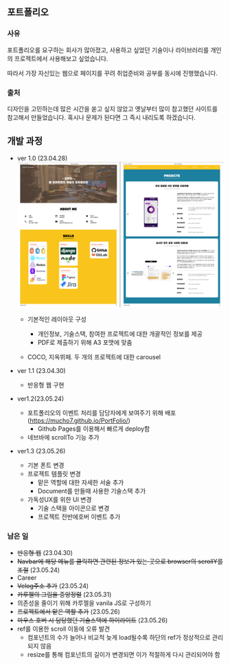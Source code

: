 ## 포트폴리오

### 사유

포트폴리오를 요구하는 회사가 많아졌고, 사용하고 싶었던 기술이나 라이브러리를 개인의 프로젝트에서 사용해보고 싶었습니다.

따라서 가장 자신있는 웹으로 페이지를 꾸려 취업준비와 공부를 동시에 진행했습니다.

### 출처

디자인을 고민하는데 많은 시간을 쏟고 싶지 않았고 옛날부터 많이 참고했던 사이트를 참고해서 만들었습니다. 혹시나 문제가 된다면 그 즉시 내리도록 하겠습니다.

## 개발 과정

- ver 1.0 (23.04.28)![image-20230531142800041](.\README.assets\image-20230531142800041.png)

  - 기본적인 레이아웃 구성

    - 개인정보, 기술스택, 참여한 프로젝트에 대한 개괄적인 정보를 제공
    - PDF로 제출하기 위해 A3 포맷에 맞춤

  - COCO, 지옥뷔페. 두 개의 프로젝트에 대한 carousel

- ver 1.1 (23.04.30)

  - 반응형 웹 구현

- ver1.2(23.05.24)

  - 포트폴리오의 이벤트 처리를 담당자에게 보여주기 위해 배포 (https://mucho7.github.io/PortFolio/)
    - Github Pages를 이용해서 빠르게 deploy함
  - 네브바에 scrollTo 기능 추가

- ver1.3 (23.05.26)
  - 기본 폰트 변경
  - 프로젝트 템플릿 변경
    - 맡은 역할에 대한 자세한 서술 추가
    - Document를 만들때 사용한 기술스택 추가
  - 가독성UX를 위한 UI 변경
    - 기술 스택을 아이콘으로 변경
    - 프로젝트 전반에호버 이벤트 추가

### 남은 일

- ~~반응형 웹~~ (23.04.30)
- ~~Navbar에 해당 메뉴를 클릭하면 관련된 정보가 있는 곳으로 browser의 scrollY를 조절~~ (23.05.24)
- Career
- ~~Velog주소 추가~~ (23.05.24)
- ~~카루젤의 그림을 중앙정렬~~ (23.05.31)
- 의존성을 줄이기 위해 카루젤을 vanila JS로 구성하기
- ~~프로젝트에서 맡은 역할 추가~~ (23.05.26)
- ~~마우스 호버 시 담당했던 기술스택에 하이라이트~~ (23.05.26)
- ref를 이용한 scroll 이동에 오류 발견
  - 컴포넌트의 수가 늘어나 비교적 늦게 load될수록 하단의 ref가 정상적으로 관리되지 않음
  - resize를 통해 컴포넌트의 길이가 변경되면 이가 적절하게 다시 관리되어야 함
